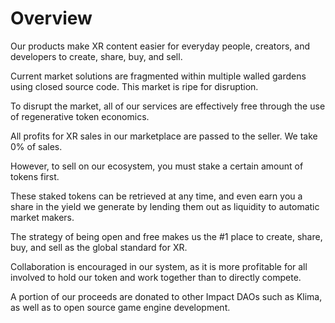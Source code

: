 # Overview

Our products make XR content easier for everyday people, creators, and developers to create, share, buy, and sell.

Current market solutions are fragmented within multiple walled gardens using closed source code. This market is ripe for disruption.

To disrupt the market, all of our services are effectively free through the use of regenerative token economics.

All profits for XR sales in our marketplace are passed to the seller. We take 0% of sales.

However, to sell on our ecosystem, you must stake a certain amount of tokens first.&#x20;

These staked tokens can be retrieved at any time, and even earn you a share in the yield we generate by lending them out as liquidity to automatic market makers.

The strategy of being open and free makes us the #1 place to create, share, buy, and sell as the global standard for XR.

Collaboration is encouraged in our system, as it is more profitable for all involved to hold our token and work together than to directly compete.

A portion of our proceeds are donated to other Impact DAOs such as Klima, as well as to open source game engine development.
